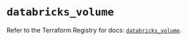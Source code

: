 # `databricks_volume`

Refer to the Terraform Registry for docs: [`databricks_volume`](https://registry.terraform.io/providers/databricks/databricks/1.80.0/docs/resources/volume).
